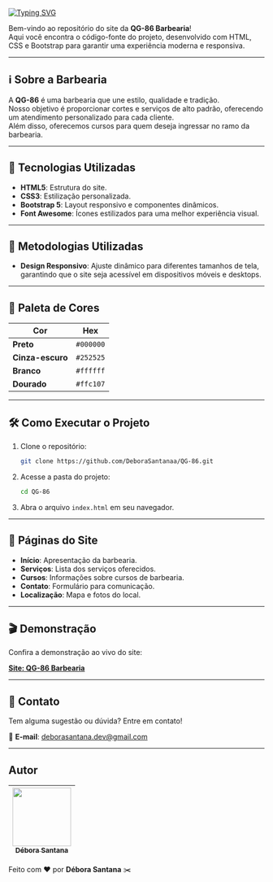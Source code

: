 [![Typing SVG](https://readme-typing-svg.herokuapp.com?font=Fira+Code&weight=700&size=35&pause=1000&color=FDBE05&background=25252500&width=435&lines=QG-86)](https://git.io/typing-svg) 

Bem-vindo ao repositório do site da **QG-86 Barbearia**! <br>
Aqui você encontra o código-fonte do projeto, desenvolvido com HTML, CSS e Bootstrap para garantir uma experiência moderna e responsiva.

---

## ℹ️ Sobre a Barbearia

A **QG-86** é uma barbearia que une estilo, qualidade e tradição. <br> 
Nosso objetivo é proporcionar cortes e serviços de alto padrão, oferecendo um atendimento personalizado para cada cliente. 
<br>
Além disso, oferecemos cursos para quem deseja ingressar no ramo da barbearia.

---

## 🌟 Tecnologias Utilizadas

- **HTML5**: Estrutura do site.
- **CSS3**: Estilização personalizada.
- **Bootstrap 5**: Layout responsivo e componentes dinâmicos.
- **Font Awesome**: Ícones estilizados para uma melhor experiência visual.

---

## 📝 Metodologias Utilizadas

- **Design Responsivo**: Ajuste dinâmico para diferentes tamanhos de tela, garantindo que o site seja acessível em dispositivos móveis e desktops.

---

## 💚 Paleta de Cores

| Cor            | Hex       |
|----------------|-----------|
| **Preto**      | `#000000` |
| **Cinza-escuro**| `#252525` |
| **Branco**     | `#ffffff` |
| **Dourado**    | `#ffc107` |

---

## 🛠️ Como Executar o Projeto

1. Clone o repositório:

    ```bash
    git clone https://github.com/DeboraSantanaa/QG-86.git
    ```

2. Acesse a pasta do projeto:

    ```bash
    cd QG-86
    ```

3. Abra o arquivo `index.html` em seu navegador.

---

## 🏬 Páginas do Site

- **Início**: Apresentação da barbearia.
- **Serviços**: Lista dos serviços oferecidos.
- **Cursos**: Informações sobre cursos de barbearia.
- **Contato**: Formulário para comunicação.
- **Localização**: Mapa e fotos do local.

---

## 🎬 Demonstração

Confira a demonstração ao vivo do site:

[**Site: QG-86 Barbearia**](https://qg-86.vercel.app/)

---

## 💬 Contato

Tem alguma sugestão ou dúvida? Entre em contato!

📧 **E-mail**: [deborasantana.dev@gmail.com](mailto:deborasantana.dev@gmail.com)

---


## Autor
| [<img src="https://avatars.githubusercontent.com/u/113525688?v=4" width=115><br><sub>Débora Santana</sub>](https://github.com/DeboraSantanaa)
| :---: |

Feito com ❤️ por **Débora Santana** ✂️


